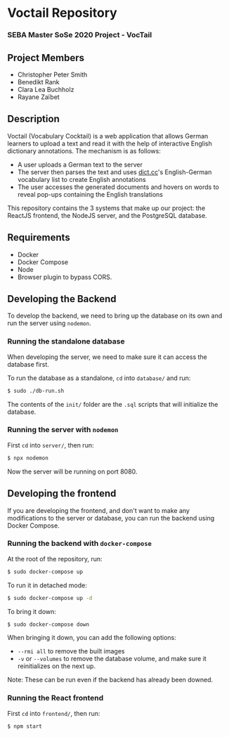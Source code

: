 # Voctail Repository

### SEBA Master SoSe 2020 Project - VocTail

## Project Members

- Christopher Peter Smith
- Benedikt Rank
- Clara Lea Buchholz
- Rayane Zaïbet

## Description

Voctail (Vocabulary Cocktail) is a web application that allows German learners to upload a text and read it with the help of interactive English dictionary annotations. The mechanism is as follows:

- A user uploads a German text to the server
- The server then parses the text and uses [dict.cc](https://www.dict.cc)'s English-German vocabulary list to create English annotations
- The user accesses the generated documents and hovers on words to reveal pop-ups containing the English translations

This repository contains the 3 systems that make up our project: the ReactJS frontend, the NodeJS server, and the PostgreSQL database.

## Requirements

- Docker
- Docker Compose
- Node
- Browser plugin to bypass CORS.

## Developing the Backend

To develop the backend, we need to bring up the database on its own and run the server using `nodemon`.

### Running the standalone database

When developing the server, we need to make sure it can access the database first.

To run the database as a standalone, `cd` into `database/` and run:

```bash
$ sudo ./db-run.sh
```

The contents of the `init/` folder are the `.sql` scripts that will initialize the database.

### Running the server with `nodemon`

First `cd` into `server/`, then run:

```bash
$ npx nodemon
```

Now the server will be running on port 8080.

## Developing the frontend

If you are developing the frontend, and don't want to make any modifications to the server or database,
you can run the backend using Docker Compose.

### Running the backend with `docker-compose`

At the root of the repository, run:

```bash
$ sudo docker-compose up
```

To run it in detached mode:

```bash
$ sudo docker-compose up -d
```

To bring it down:

```bash
$ sudo docker-compose down
```

When bringing it down, you can add the following options:

- `--rmi all` to remove the built images
- `-v` or `--volumes` to remove the database volume, and make sure it reinitializes on the next up.

Note: These can be run even if the backend has already been downed.

### Running the React frontend

First `cd` into `frontend/`, then run:

```bash
$ npm start
```
